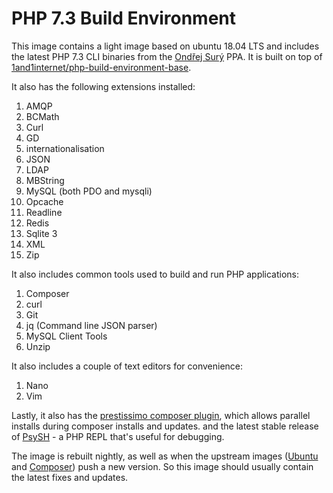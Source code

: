 # PHP 7.3 Build Environment

This image contains a light image based on ubuntu 18.04 LTS and includes the latest PHP 7.3 CLI binaries from the [Ondřej Surý](https://launchpad.net/~ondrej/+archive/ubuntu/php) PPA. It is built on top of [1and1internet/php-build-environment-base](https://cloud.docker.com/u/1and1internet/repository/docker/1and1internet/php-build-environment-base).

It also has the following extensions installed:

1. AMQP
1. BCMath
1. Curl
1. GD
1. internationalisation
1. JSON
1. LDAP
1. MBString
1. MySQL (both PDO and mysqli)
1. Opcache
1. Readline
1. Redis
1. Sqlite 3
1. XML
1. Zip

It also includes common tools used to build and run PHP applications:

1. Composer
1. curl
1. Git
1. jq (Command line JSON parser)
1. MySQL Client Tools
1. Unzip

It also includes a couple of text editors for convenience:

1. Nano
1. Vim

Lastly, it also has the [prestissimo composer plugin](https://github.com/hirak/prestissimo), which allows parallel installs during composer installs and updates. and the latest stable release of [PsySH](https://psysh.org/) - a PHP REPL that's useful for debugging.

The image is rebuilt nightly, as well as when the upstream images ([Ubuntu](https://hub.docker.com/_/ubuntu/) and [Composer](https://hub.docker.com/_/composer/)) push a new version. So this image should usually contain the latest fixes and updates.
